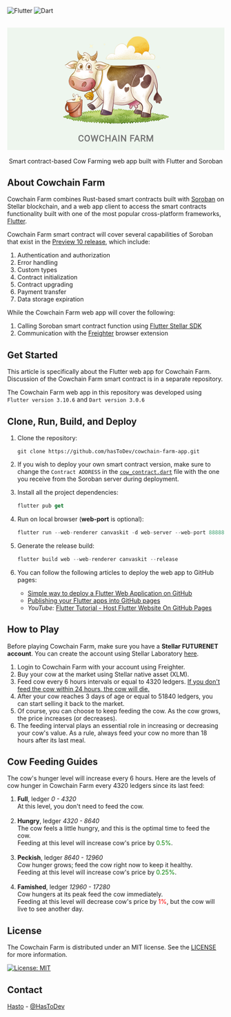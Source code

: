 ![Flutter](https://img.shields.io/badge/Flutter-%2302569B.svg?style=for-the-badge&logo=Flutter&logoColor=white)
![Dart](https://img.shields.io/badge/dart-%230175C2.svg?style=for-the-badge&logo=dart&logoColor=white)

<br>
<div align="center">
<img src="cowchain_farm.png" alt="Cowchain" width="533">
<p align="center">Smart contract-based Cow Farming web app built with Flutter and Soroban</p>
</div>

## About Cowchain Farm

Cowchain Farm combines Rust-based smart contracts built with [Soroban](https://soroban.stellar.org) on Stellar
blockchain, and a web app client to
access the smart contracts functionality built with one of the most popular cross-platform
frameworks, [Flutter](https://flutter.dev).

Cowchain Farm smart contract will cover several capabilities of Soroban that exist in
the [Preview 10 release](https://soroban.stellar.org/docs/reference/releases), which include:

1. Authentication and authorization
2. Error handling
3. Custom types
4. Contract initialization
5. Contract upgrading
6. Payment transfer
7. Data storage expiration

While the Cowchain Farm web app will cover the following:

1. Calling Soroban smart contract function using [Flutter Stellar SDK](https://pub.dev/packages/stellar_flutter_sdk)
2. Communication with the [Freighter](https://www.freighter.app) browser extension

## Get Started

This article is specifically about the Flutter web app for Cowchain Farm. Discussion of the Cowchain Farm smart contract
is in a separate repository.

The Cowchain Farm web app in this repository was developed using `Flutter version 3.10.6` and `Dart version 3.0.6`

## Clone, Run, Build, and Deploy

1. Clone the repository:
    ```shell
    git clone https://github.com/hasToDev/cowchain-farm-app.git
    ```

2. If you wish to deploy your own smart contract version, make sure to change the `Contract ADDRESS` in
   the [`cow_contract.dart`](lib/contracts/cow_contract.dart) file with the one you receive from the Soroban server during deployment.

3. Install all the project dependencies:
    ```dart
    flutter pub get
    ```
4. Run on local browser (**web-port** is optional):
    ```dart
    flutter run --web-renderer canvaskit -d web-server --web-port 88888
    ```
5. Generate the release build:
    ```dart
    flutter build web --web-renderer canvaskit --release
    ```
6. You can follow the following articles to deploy the web app to GitHub pages:

    - [Simple way to deploy a Flutter Web Application on GitHub](https://flutterawesome.com/simple-way-to-deploy-a-flutter-web-application-on-github/)
    - [Publishing your Flutter apps into GitHub pages](https://dev.to/rodrigocastro_o/publishing-your-flutter-apps-into-github-pages-1l61)
    - *YouTube:* [Flutter Tutorial - Host Flutter Website On GitHub Pages](https://www.youtube.com/watch?v=z-yOqoQ2q6s)

## How to Play

Before playing Cowchain Farm, make sure you have a **Stellar FUTURENET account**. You can create the account using
Stellar Laboratory [here](https://laboratory.stellar.org/#account-creator?network=futurenet).

1. Login to Cowchain Farm with your account using Freighter.
2. Buy your cow at the market using Stellar native asset (XLM).
3. Feed cow every 6 hours intervals or equal to 4320 ledgers. <u>If you don't feed the cow within 24 hours, the cow will
   die.</u>
4. After your cow reaches 3 days of age or equal to 51840 ledgers, you can start selling it back to the market.
5. Of course, you can choose to keep feeding the cow. As the cow grows, the price increases (or decreases).
6. The feeding interval plays an essential role in increasing or decreasing your cow's value. As a rule, always feed
   your cow no more than 18 hours after its last meal.

## Cow Feeding Guides

The cow's hunger level will increase every 6 hours. Here are the levels of cow hunger in Cowchain Farm every 4320
ledgers since its last feed:

1. **Full**, ledger *0 - 4320*
   <br>At this level, you don't need to feed the cow.<br><br>
2. **Hungry**, ledger *4320 - 8640*
   <br>The cow feels a little hungry, and this is the optimal time to feed the cow.<br> Feeding at this level will
   increase cow's price by <span style="color:green">0.5%</span>.<br><br>
3. **Peckish**, ledger *8640 - 12960*
   <br>Cow hunger grows; feed the cow right now to keep it healthy.<br>Feeding at this level will increase cow's price
   by <span style="color:green">0.25%</span>.<br><br>
4. **Famished**, ledger *12960 - 17280*
   <br>Cow hungers at its peak feed the cow immediately.<br>Feeding at this level will decrease cow's price
   by <span style="color:red">1%</span>, but the cow will live to see another day.

## License

The Cowchain Farm is distributed under an MIT license. See the [LICENSE](LICENSE) for more information.

[![License: MIT](https://img.shields.io/badge/License-MIT-yellow.svg)](https://opensource.org/licenses/MIT)

## Contact

[Hasto](https://github.com/hasToDev) - [@HasToDev](https://twitter.com/HasToDev)
